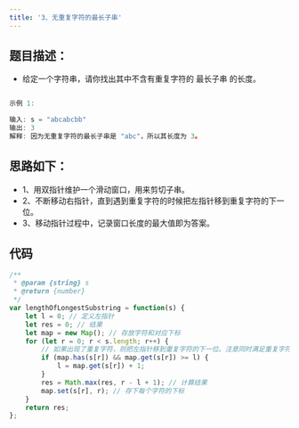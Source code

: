 ```yaml
---
title: '3、无重复字符的最长子串'
---
```


## 题目描述：

-   给定一个字符串，请你找出其中不含有重复字符的 最长子串 的长度。

```js

示例 1:

输入: s = "abcabcbb"
输出: 3
解释: 因为无重复字符的最长子串是 "abc"，所以其长度为 3。

```

## 思路如下：

-   1、用双指针维护一个滑动窗口，用来剪切子串。
-   2、不断移动右指针，直到遇到重复字符的时候把左指针移到重复字符的下一位。
-   3、移动指针过程中，记录窗口长度的最大值即为答案。

## 代码

```js
/**
 * @param {string} s
 * @return {number}
 */
var lengthOfLongestSubstring = function(s) {
	let l = 0; // 定义左指针
	let res = 0; // 结果
	let map = new Map(); // 存放字符和对应下标
	for (let r = 0; r < s.length; r++) {
		// 如果出现了重复字符，则把左指针移到重复字符的下一位。注意同时满足重复字符的索引大于左指针。
		if (map.has(s[r]) && map.get(s[r]) >= l) {
			l = map.get(s[r]) + 1;
		}
		res = Math.max(res, r - l + 1); // 计算结果
		map.set(s[r], r); // 存下每个字符的下标
	}
	return res;
};
```
